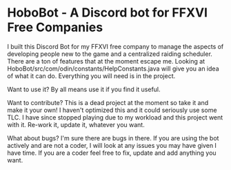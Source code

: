 # HoboBot - A Discord bot for FFXVI Free Companies



I built this Discord Bot for my FFXVI free company to manage the aspects of developing people new to the game and a centralized raiding scheduler. There are a ton of features that at the moment escape me. Looking at HoboBot/src/com/odin/constants/HelpConstants.java will give you an idea of what it can do.  Everything you will need is in the project.  


Want to use it?
By all means use it if you find it useful.

Want to contribute?
This is a dead project at the moment so take it and make it your own! I haven't optimized this and it could seriously use some TLC.  I have since stopped playing due to my workload and this project went with it. Re-work it, update it, whatever you want.

What about bugs?
I'm sure there are bugs in there.  If you are using the bot actively and are not a coder, I will look at any issues you may have given I have time.  If you are a coder feel free to fix, update and add anything you want. 
